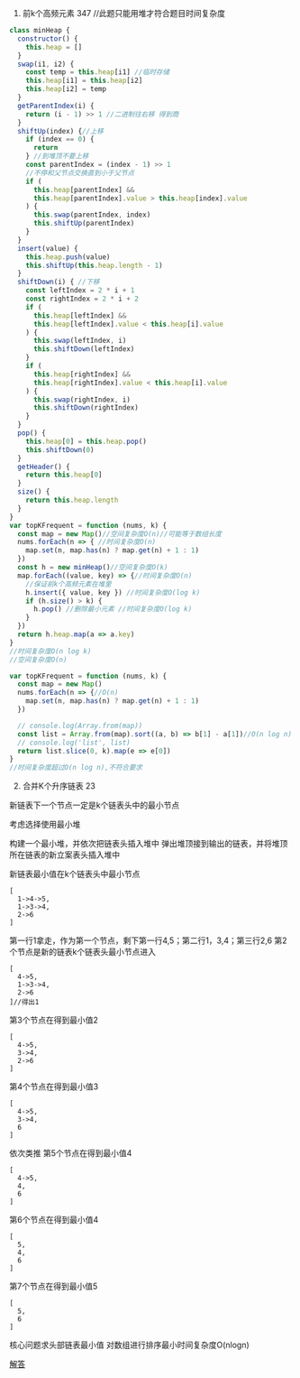 1. 前k个高频元素 347 //此题只能用堆才符合题目时间复杂度
```js
class minHeap {
  constructor() {
    this.heap = []
  }
  swap(i1, i2) {
    const temp = this.heap[i1] //临时存储
    this.heap[i1] = this.heap[i2]
    this.heap[i2] = temp
  }
  getParentIndex(i) {
    return (i - 1) >> 1 //二进制往右移 得到商
  }
  shiftUp(index) {//上移
    if (index == 0) {
      return
    } //到堆顶不要上移
    const parentIndex = (index - 1) >> 1
    //不停和父节点交换直到小于父节点
    if (
      this.heap[parentIndex] &&
      this.heap[parentIndex].value > this.heap[index].value
    ) {
      this.swap(parentIndex, index)
      this.shiftUp(parentIndex)
    }
  }
  insert(value) {
    this.heap.push(value)
    this.shiftUp(this.heap.length - 1)
  }
  shiftDown(i) { //下移
    const leftIndex = 2 * i + 1
    const rightIndex = 2 * i + 2
    if (
      this.heap[leftIndex] &&
      this.heap[leftIndex].value < this.heap[i].value
    ) {
      this.swap(leftIndex, i)
      this.shiftDown(leftIndex)
    }
    if (
      this.heap[rightIndex] &&
      this.heap[rightIndex].value < this.heap[i].value
    ) {
      this.swap(rightIndex, i)
      this.shiftDown(rightIndex)
    }
  }
  pop() {
    this.heap[0] = this.heap.pop()
    this.shiftDown(0)
  }
  getHeader() {
    return this.heap[0]
  }
  size() {
    return this.heap.length
  }
}
var topKFrequent = function (nums, k) {
  const map = new Map()//空间复杂度O(n)//可能等于数组长度
  nums.forEach(n => { //时间复杂度O(n)
    map.set(n, map.has(n) ? map.get(n) + 1 : 1)
  })
  const h = new minHeap()//空间复杂度O(k)
  map.forEach((value, key) => {//时间复杂度O(n)
    //保证前k个高频元素在堆里
    h.insert({ value, key }) //时间复杂度O(log k)
    if (h.size() > k) {
      h.pop() //删除最小元素 //时间复杂度O(log k)
    }
  })
  return h.heap.map(a => a.key)
}
//时间复杂度O(n log k)
//空间复杂度O(n)

```
```js
var topKFrequent = function (nums, k) {
  const map = new Map()
  nums.forEach(n => {//O(n)
    map.set(n, map.has(n) ? map.get(n) + 1 : 1)
  })

  // console.log(Array.from(map))
  const list = Array.from(map).sort((a, b) => b[1] - a[1])//O(n log n)
  // console.log('list', list)
  return list.slice(0, k).map(e => e[0])
}
//时间复杂度超过O(n log n),不符合要求

```


2. 合并K个升序链表 23

新链表下一个节点一定是k个链表头中的最小节点

考虑选择使用最小堆

构建一个最小堆，并依次把链表头插入堆中 弹出堆顶接到输出的链表，并将堆顶所在链表的新立案表头插入堆中

新链表最小值在k个链表头中最小节点
```
[
  1->4->5,
  1->3->4,
  2->6
]
```
第一行1拿走，作为第一个节点，剩下第一行4,5；第二行1，3,4；第三行2,6
第2个节点是新的链表k个链表头最小节点进入
```
[
  4->5,
  1->3->4,
  2->6
]//得出1
```
第3个节点在得到最小值2
```
[
  4->5,
  3->4,
  2->6
]
```
第4个节点在得到最小值3
```
[
  4->5,
  3->4,
  6
]
```
依次类推
第5个节点在得到最小值4
```
[
  4->5,
  4,
  6
]
```
第6个节点在得到最小值4
```
[
  5,
  4,
  6
]
```
第7个节点在得到最小值5
```
[
  5,
  6
]
```
核心问题求头部链表最小值
对数组进行排序最小时间复杂度O(nlogn)

[解答](./堆3-合并K个升序链表.js)
